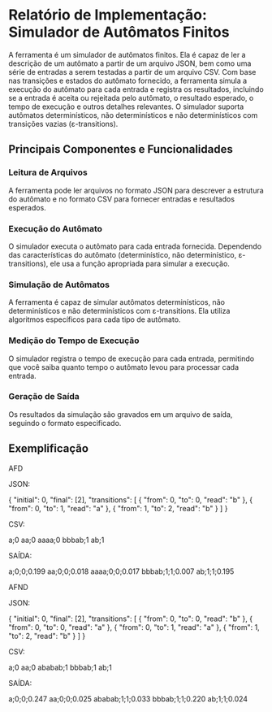 # Relatório de Implementação: Simulador de Autômatos Finitos

A ferramenta é um simulador de autômatos finitos. Ela é capaz de ler a descrição de um autômato a partir de um arquivo JSON, bem como uma série de entradas a serem testadas a partir de um arquivo CSV. Com base nas transições e estados do autômato fornecido, a ferramenta simula a execução do autômato para cada entrada e registra os resultados, incluindo se a entrada é aceita ou rejeitada pelo autômato, o resultado esperado, o tempo de execução e outros detalhes relevantes. O simulador suporta autômatos determinísticos, não determinísticos e não determinísticos com transições vazias (ε-transitions).

## Principais Componentes e Funcionalidades

### Leitura de Arquivos

A ferramenta pode ler arquivos no formato JSON para descrever a estrutura do autômato e no formato CSV para fornecer entradas e resultados esperados.

### Execução do Autômato

O simulador executa o autômato para cada entrada fornecida. Dependendo das características do autômato (determinístico, não determinístico, ε-transitions), ele usa a função apropriada para simular a execução.

### Simulação de Autômatos

A ferramenta é capaz de simular autômatos determinísticos, não determinísticos e não determinísticos com ε-transitions. Ela utiliza algoritmos específicos para cada tipo de autômato.

### Medição do Tempo de Execução

O simulador registra o tempo de execução para cada entrada, permitindo que você saiba quanto tempo o autômato levou para processar cada entrada.

### Geração de Saída

Os resultados da simulação são gravados em um arquivo de saída, seguindo o formato especificado.

## Exemplificação

AFD

JSON: 

{
  "initial": 0,
  "final": [2],
  "transitions": [
    { "from": 0, "to": 0, "read": "b" },
    { "from": 0, "to": 1, "read": "a" },
    { "from": 1, "to": 2, "read": "b" }
  ]
}

CSV:

a;0
aa;0
aaaa;0
bbbab;1
ab;1

SAÍDA:

a;0;0;0.199
aa;0;0;0.018
aaaa;0;0;0.017
bbbab;1;1;0.007
ab;1;1;0.195

AFND

JSON:

{
  "initial": 0,
  "final": [2],
  "transitions": [
    { "from": 0, "to": 0, "read": "b" },
    { "from": 0, "to": 0, "read": "a" },
    { "from": 0, "to": 1, "read": "a" },
    { "from": 1, "to": 2, "read": "b" }
  ]
}

CSV:

a;0
aa;0
ababab;1
bbbab;1
ab;1

SAÍDA:

a;0;0;0.247
aa;0;0;0.025
ababab;1;1;0.033
bbbab;1;1;0.220
ab;1;1;0.024
